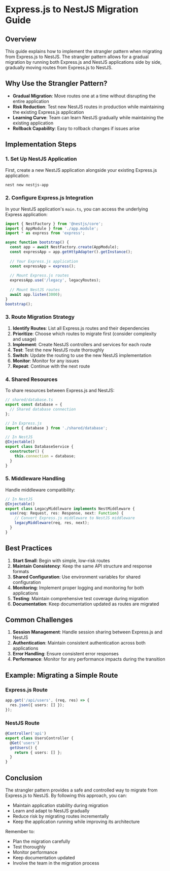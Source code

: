 # Express.js to NestJS Migration Guide

## Overview

This guide explains how to implement the strangler pattern when migrating from Express.js to NestJS. The strangler pattern allows for a gradual migration by running both Express.js and NestJS applications side by side, gradually moving routes from Express.js to NestJS.

## Why Use the Strangler Pattern?

- **Gradual Migration**: Move routes one at a time without disrupting the entire application
- **Risk Reduction**: Test new NestJS routes in production while maintaining the existing Express.js application
- **Learning Curve**: Team can learn NestJS gradually while maintaining the existing application
- **Rollback Capability**: Easy to rollback changes if issues arise

## Implementation Steps

### 1. Set Up NestJS Application

First, create a new NestJS application alongside your existing Express.js application:

```bash
nest new nestjs-app
```

### 2. Configure Express.js Integration

In your NestJS application's `main.ts`, you can access the underlying Express application:

```typescript
import { NestFactory } from '@nestjs/core';
import { AppModule } from './app.module';
import * as express from 'express';

async function bootstrap() {
  const app = await NestFactory.create(AppModule);
  const expressApp = app.getHttpAdapter().getInstance();
  
  // Your Express.js application
  const expressApp = express();
  
  // Mount Express.js routes
  expressApp.use('/legacy', legacyRoutes);
  
  // Mount NestJS routes
  await app.listen(3000);
}
bootstrap();
```

### 3. Route Migration Strategy

1. **Identify Routes**: List all Express.js routes and their dependencies
2. **Prioritize**: Choose which routes to migrate first (consider complexity and usage)
3. **Implement**: Create NestJS controllers and services for each route
4. **Test**: Test the new NestJS route thoroughly
5. **Switch**: Update the routing to use the new NestJS implementation
6. **Monitor**: Monitor for any issues
7. **Repeat**: Continue with the next route

### 4. Shared Resources

To share resources between Express.js and NestJS:

```typescript
// shared/database.ts
export const database = {
  // Shared database connection
};

// In Express.js
import { database } from './shared/database';

// In NestJS
@Injectable()
export class DatabaseService {
  constructor() {
    this.connection = database;
  }
}
```

### 5. Middleware Handling

Handle middleware compatibility:

```typescript
// In NestJS
@Injectable()
export class LegacyMiddleware implements NestMiddleware {
  use(req: Request, res: Response, next: Function) {
    // Convert Express.js middleware to NestJS middleware
    legacyMiddleware(req, res, next);
  }
}
```

## Best Practices

1. **Start Small**: Begin with simple, low-risk routes
2. **Maintain Consistency**: Keep the same API structure and response formats
3. **Shared Configuration**: Use environment variables for shared configuration
4. **Monitoring**: Implement proper logging and monitoring for both applications
5. **Testing**: Maintain comprehensive test coverage during migration
6. **Documentation**: Keep documentation updated as routes are migrated

## Common Challenges

1. **Session Management**: Handle session sharing between Express.js and NestJS
2. **Authentication**: Maintain consistent authentication across both applications
3. **Error Handling**: Ensure consistent error responses
4. **Performance**: Monitor for any performance impacts during the transition

## Example: Migrating a Simple Route

### Express.js Route
```typescript
app.get('/api/users', (req, res) => {
  res.json({ users: [] });
});
```

### NestJS Route
```typescript
@Controller('api')
export class UsersController {
  @Get('users')
  getUsers() {
    return { users: [] };
  }
}
```

## Conclusion

The strangler pattern provides a safe and controlled way to migrate from Express.js to NestJS. By following this approach, you can:

- Maintain application stability during migration
- Learn and adapt to NestJS gradually
- Reduce risk by migrating routes incrementally
- Keep the application running while improving its architecture

Remember to:
- Plan the migration carefully
- Test thoroughly
- Monitor performance
- Keep documentation updated
- Involve the team in the migration process 